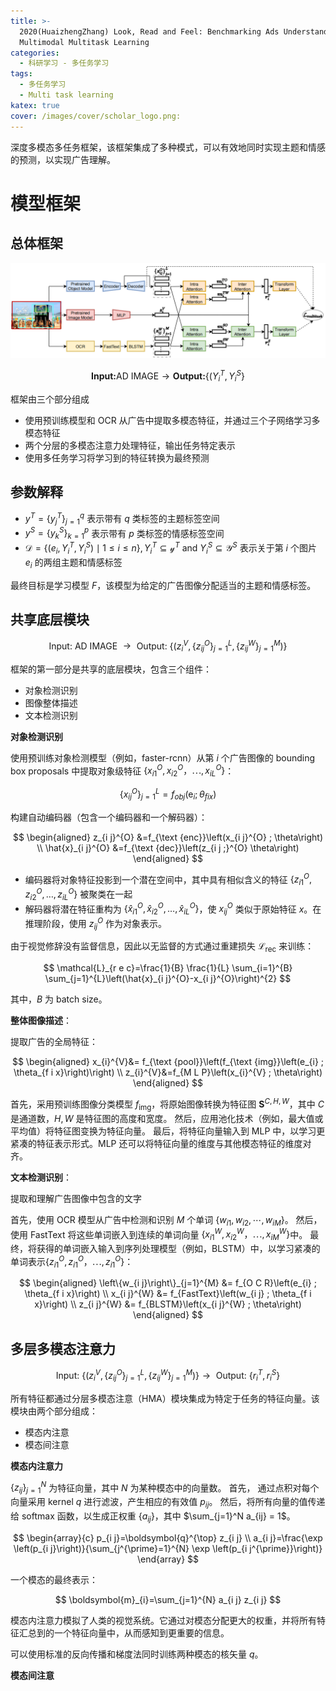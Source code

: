 ```yaml
---
title: >-
  2020(HuaizhengZhang) Look, Read and Feel: Benchmarking Ads Understanding with
  Multimodal Multitask Learning
categories: 
  - 科研学习 - 多任务学习
tags:
  - 多任务学习
  - Multi task learning
katex: true
cover: /images/cover/scholar_logo.png:
---
```


深度多模态多任务框架，该框架集成了多种模式，可以有效地同时实现主题和情感的预测，以实现广告理解。

# 模型框架

## 总体框架

![总体框架](/images/2020-HuaizhengZhang-Look-Read-and-Feel-Benchmarking-Ads-Understanding-with-Multimodal-Multitask-Learning/2020-11-08-10-21-41.png)

$$
\textbf{Input:} \text{AD IMAGE} \rightarrow \textbf{Output:} \{(Y_i^T, Y_i^S\}
$$

框架由三个部分组成

  - 使用预训练模型和 OCR 从广告中提取多模态特征，并通过三个子网络学习多模态特征
  - 两个分层的多模态注意力处理特征，输出任务特定表示
  - 使用多任务学习将学习到的特征转换为最终预测

## 参数解释

- $y^{T}=\left\{y_{j}^{T}\right\}_{j=1}^{q}$ 表示带有 $q$ 类标签的主题标签空间
- $y^{S}=\left\{y_{k}^{S}\right\}_{k=1}^{p}$ 表示带有 $p$ 类标签的情感标签空间
- $\mathcal{D}=\left\{\left(e_{i}, Y_{i}^{T}, Y_{i}^{S}\right) \mid 1 \leq i \leq n\right\}, Y_{i}^{T} \subseteq \mathcal{y}^{T} \text{ and } Y_{i}^{S} \subseteq \mathcal{Y}^{S}$ 表示关于第 $i$ 个图片 $e_i$ 的两组主题和情感标签

最终目标是学习模型 $F$，该模型为给定的广告图像分配适当的主题和情感标签。

## 共享底层模块

$$
\text { Input: AD IMAGE } \rightarrow \text { Output: }\left\{\left(z_{i}^{V},\left\{z_{i j}^{O}\right\}_{j=1}^{L},\left\{z_{i j}^{W}\right\}_{j=1}^{M}\right)\right\}
$$

框架的第一部分是共享的底层模块，包含三个组件：

  - 对象检测识别
  - 图像整体描述
  - 文本检测识别

**对象检测识别**

使用预训练对象检测模型（例如，faster-rcnn）从第 $i$ 个广告图像的 bounding box proposals 中提取对象级特征 $\{x_{i1}^O, x_ {i2} ^ O，\cdots, x_ {iL} ^ O\}$：

$$
\left\{x_{i j}^{O}\right\}_{j=1}^{L}=f_{o b j}\left(\mathrm{e}_{i} ; \theta_{f i x}\right)
$$

构建自动编码器（包含一个编码器和一个解码器）：

$$
\begin{aligned}
z_{i j}^{O} &=f_{\text {enc}}\left(x_{i j}^{O} ; \theta\right) \\
\hat{x}_{i j}^{O} &=f_{\text {dec}}\left(z_{i j ;}^{O} \theta\right)
\end{aligned}
$$

- 编码器将对象特征投影到一个潜在空间中，其中具有相似含义的特征 $\left\{z_{i 1}^{O}, z_{i 2}^{O}, \ldots, z_{i L}^{O}\right\}$ 被聚类在一起
- 解码器将潜在特征重构为 $\left\{\hat{x}_{i 1}^{O}, \hat{x}_{i 2}^{O}, \ldots, \hat{x}_{i L}^{O}\right\}$，使 $x_{ij}^O$ 类似于原始特征 $x$。在推理阶段，使用 $z_{ij}^O$ 作为对象表示。

由于视觉修辞没有监督信息，因此以无监督的方式通过重建损失 $\mathcal{L}_{\text{rec}}$ 来训练：

$$
\mathcal{L}_{r e c}=\frac{1}{B} \frac{1}{L} \sum_{i=1}^{B} \sum_{j=1}^{L}\left(\hat{x}_{i j}^{O}-x_{i j}^{O}\right)^{2}
$$

其中，$B$ 为 batch size。

**整体图像描述**：

提取广告的全局特征：

$$
\begin{aligned}
x_{i}^{V}&= f_{\text {pool}}\left(f_{\text {img}}\left(e_{i} ; \theta_{f i x}\right)\right) \\
 z_{i}^{V}&=f_{M L P}\left(x_{i}^{V} ; \theta\right)
\end{aligned}
$$

首先，采用预训练图像分类模型 $f_{\text{img}}$，将原始图像转换为特征图 $\mathbf{S}^{C, H, W}$，其中 $C$ 是通道数，$H, W$ 是特征图的高度和宽度。
然后，应用池化技术（例如，最大值或平均值）将特征图变换为特征向量。 
最后，将特征向量输入到 MLP 中，以学习更紧凑的特征表示形式。MLP 还可以将特征向量的维度与其他模态特征的维度对齐。

**文本检测识别**：

提取和理解广告图像中包含的文字

首先，使用 OCR 模型从广告中检测和识别 $M$ 个单词 $\{w_{i1}, w_{i2}, \cdots, w_{iM}\}$。
然后，使用 FastText 将这些单词嵌入到连续的单词向量 $\{x_{i1}^W, x_{i2}^W，\cdots, x_{iM}^W\}$中。
最终，将获得的单词嵌入输入到序列处理模型（例如，BLSTM）中，以学习紧凑的单词表示$\{z_{i1}^O, z_{i1}^O，\cdots, z_{i1}^O\}$：

$$
\begin{aligned}
\left\{w_{i j}\right\}_{j=1}^{M} &= f_{O C R}\left(e_{i} ; \theta_{f i x}\right) \\
x_{i j}^{W} &= f_{FastText}\left(w_{i j} ; \theta_{f i x}\right) \\
z_{i j}^{W} &= f_{BLSTM}\left(x_{i j}^{W} ; \theta\right)
\end{aligned}
$$

## 多层多模态注意力

$$
\text { Input: } \left\{\left(z_{i}^{V},\left\{z_{i j}^{O}\right\}_{j=1}^{L},\left\{z_{i j}^{W}\right\}_{j=1}^{M}\right)\right\} \rightarrow \text { Output: } \{r_i^T, r_i^S\}
$$

所有特征都通过分层多模态注意（HMA）模块集成为特定于任务的特征向量。该模块由两个部分组成：
  - 模态内注意
  - 模态间注意

**模态内注意力**

$\{z_{ij}\}_{j=1}^N$ 为特征向量，其中 $N$ 为某种模态中的向量数。
首先， 通过点积对每个向量采用 kernel $q$ 进行滤波，产生相应的有效值 $p_{ij}$。
然后，将所有向量的值传递给 softmax 函数，以生成正权重 $\{a_{ij}\}$，其中 $\sum_{j=1}^N a_{ij} = 1$。

$$
\begin{array}{c}
p_{i j}=\boldsymbol{q}^{\top} z_{i j} \\
a_{i j}=\frac{\exp \left(p_{i j}\right)}{\sum_{j^{\prime}=1}^{N} \exp \left(p_{i j^{\prime}}\right)}
\end{array}
$$

一个模态的最终表示：

$$
\boldsymbol{m}_{i}=\sum_{j=1}^{N} a_{i j} z_{i j}
$$

模态内注意力模拟了人类的视觉系统。它通过对模态分配更大的权重，并将所有特征汇总到的一个特征向量中，从而感知到更重要的信息。

可以使用标准的反向传播和梯度法同时训练两种模态的核矢量 $q$。 

**模态间注意**